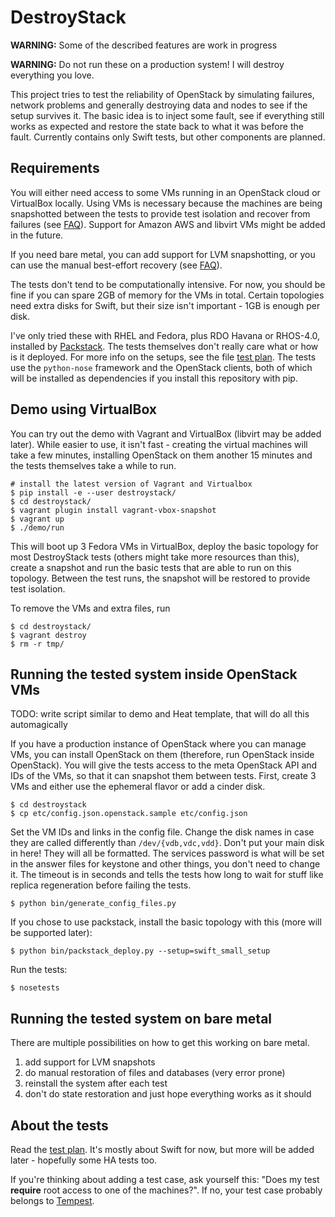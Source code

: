 # DestroyStack

**WARNING:** Some of the described features are work in progress

**WARNING:** Do not run these on a production system! I will destroy everything
you love.

This project tries to test the reliability of OpenStack by simulating failures,
network problems and generally destroying data and nodes to see if the setup
survives it. The basic idea is to inject some fault, see if everything still
works as expected and restore the state back to what it was before the fault.
Currently contains only Swift tests, but other components are planned.

## Requirements

You will either need access to some VMs running in an OpenStack cloud or
VirtualBox locally. Using VMs is necessary because the machines are being
snapshotted between the tests to provide test isolation and recover from
failures (see [FAQ](FAQ.md)). Support for Amazon AWS and libvirt VMs might be
added in the future.

If you need bare metal, you can add support for LVM snapshotting, or you can
use the manual best-effort recovery (see [FAQ](FAQ.md)).

The tests don't tend to be computationally intensive. For now, you should be
fine if you can spare 2GB of memory for the VMs in total. Certain topologies
need extra disks for Swift, but their size isn't important - 1GB is enough per
disk.

I've only tried these with RHEL and Fedora, plus RDO Havana or RHOS-4.0,
installed by [Packstack](https://github.com/stackforge/packstack). The tests
themselves don't really care what or how is it deployed. For more info on the
setups, see the file [test plan](TEST_PLAN.md). The tests use the `python-nose`
framework and the OpenStack clients, both of which will be installed as
dependencies if you install this repository with pip.


## Demo using VirtualBox

You can try out the demo with Vagrant and VirtualBox (libvirt may be added
later). While easier to use, it isn't fast - creating the virtual machines will
take a few minutes, installing OpenStack on them another 15 minutes and the
tests themselves take a while to run.

    # install the latest version of Vagrant and Virtualbox
    $ pip install -e --user destroystack/
    $ cd destroystack/
    $ vagrant plugin install vagrant-vbox-snapshot
    $ vagrant up
    $ ./demo/run

This will boot up 3 Fedora VMs in VirtualBox, deploy the basic topology for
most DestroyStack tests (others might take more resources than this), create a
snapshot and run the basic tests that are able to run on this topology. Between
the test runs, the snapshot will be restored to provide test isolation.

To remove the VMs and extra files, run

    $ cd destroystack/
    $ vagrant destroy
    $ rm -r tmp/


## Running the tested system inside OpenStack VMs

TODO: write script similar to demo and Heat template, that will do all this
automagically

If you have a production instance of OpenStack where you can manage VMs, you
can install OpenStack on them (therefore, run OpenStack inside OpenStack). You
will give the tests access to the meta OpenStack API and IDs of the VMs, so
that it can snapshot them between tests. First, create 3 VMs and either use the
ephemeral flavor or add a cinder disk.

    $ cd destroystack
    $ cp etc/config.json.openstack.sample etc/config.json

Set the VM IDs and links in the config file. Change the disk names in case they
are called differently than `/dev/{vdb,vdc,vdd}`. Don't put your main disk in
here! They will all be formatted. The services password is what will be set in
the answer files for keystone and other things, you don't need to change it.
The timeout is in seconds and tells the tests how long to wait for stuff like
replica regeneration before failing the tests.

    $ python bin/generate_config_files.py

If you chose to use packstack, install the basic topology with this (more will
be supported later):

    $ python bin/packstack_deploy.py --setup=swift_small_setup

Run the tests:

    $ nosetests

## Running the tested system on bare metal

There are multiple possibilities on how to get this working on bare metal.

1. add support for LVM snapshots
2. do manual restoration of files and databases (very error prone)
3. reinstall the system after each test
4. don't do state restoration and just hope everything works as it should

## About the tests

Read the [test plan](TEST_PLAN.md). It's mostly about Swift for now, but more
will be added later - hopefully some HA tests too.

If you're thinking about adding a test case, ask yourself this: "Does my test
**require** root access to one of the machines?". If no, your test case
probably belongs to [Tempest](https://github.com/openstack/tempest).
